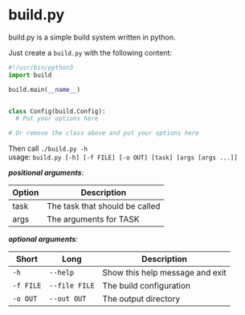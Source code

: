 # build.py

build.py is a simple build system written in python.

Just create a `build.py` with the following content:

```python
#!/usr/bin/python3
import build

build.main(__name__)


class Config(build.Config):
  # Put your options here

# Or remove the class above and put your options here
```

Then call `./build.py -h`  
usage: `build.py [-h] [-f FILE] [-o OUT] [task] [args [args ...]]`

***positional arguments***:

| Option | Description                    |
|--------|--------------------------------|
| task   | The task that should be called |
| args   | The arguments for TASK         |

***optional arguments***:

| Short   | Long        | Description                     |
|-----------|---------------|---------------------------------|
| `-h`      | `--help`      | Show this help message and exit |
| `-f FILE` | `--file FILE` | The build configuration         |
| `-o OUT`  | `--out OUT`   | The output directory            |
